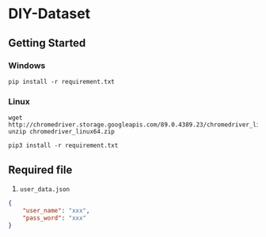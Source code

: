 # DIY-Dataset

## Getting Started

### Windows
```shell
pip install -r requirement.txt
```

### Linux
```shell
wget http://chromedriver.storage.googleapis.com/89.0.4389.23/chromedriver_linux64.zip
unzip chromedriver_linux64.zip

pip3 install -r requirement.txt
```

## Required file

1. `user_data.json`

```json
{
    "user_name": "xxx",
    "pass_word": "xxx"
}
```
